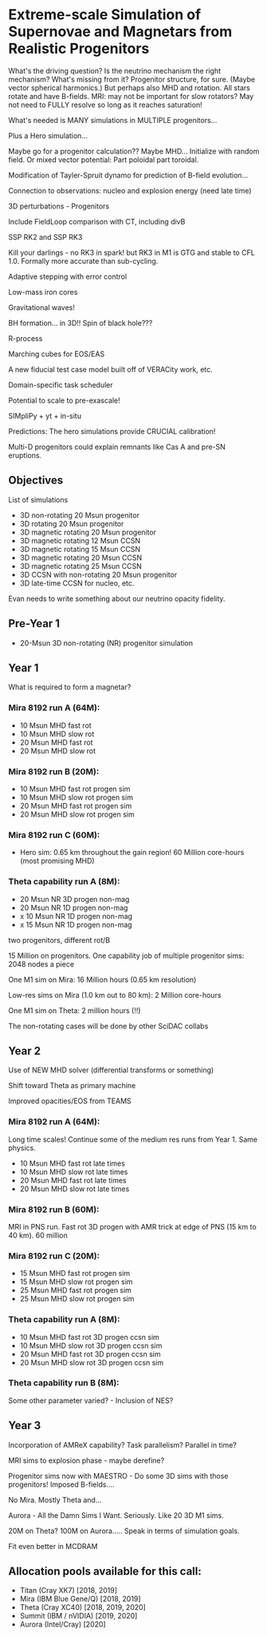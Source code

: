 # Extreme-scale Simulation of Supernovae and Magnetars from Realistic Progenitors

What's the driving question? Is the neutrino mechanism the right mechanism? What's missing from it? Progenitor structure, for sure. (Maybe vector spherical harmonics.) But perhaps also MHD and rotation. All stars rotate and have B-fields. MRI: may not be important for slow rotators? May not need to FULLY resolve so long as it reaches saturation!

What's needed is MANY simulations in MULTIPLE progenitors...

Plus a Hero simulation...

Maybe go for a progenitor calculation?? Maybe MHD... Initialize with random field. Or mixed vector potential: Part poloidal part toroidal.

Modification of Tayler-Spruit dynamo for prediction of B-field evolution...

Connection to observations: nucleo and explosion energy (need late time)

3D perturbations - Progenitors

Include FieldLoop comparison with CT, including divB

SSP RK2 and SSP RK3

Kill your darlings - no RK3 in spark! but RK3 in M1 is GTG and stable to CFL 1.0\. Formally more accurate than sub-cycling.

Adaptive stepping with error control

Low-mass iron cores

Gravitational waves!

BH formation... in 3D!! Spin of black hole???

R-process

Marching cubes for EOS/EAS

A new fiducial test case model built off of VERACity work, etc.

Domain-specific task scheduler

Potential to scale to pre-exascale!

SIMpliPy + yt + in-situ

Predictions: The hero simulations provide CRUCIAL calibration!

Multi-D progenitors could explain remnants like Cas A and pre-SN eruptions.

## Objectives

List of simulations

- 3D non-rotating 20 Msun progenitor
- 3D rotating 20 Msun progenitor
- 3D magnetic rotating 20 Msun progenitor
- 3D magnetic rotating 12 Msun CCSN
- 3D magnetic rotating 15 Msun CCSN
- 3D magnetic rotating 20 Msun CCSN
- 3D magnetic rotating 25 Msun CCSN
- 3D CCSN with non-rotating 20 Msun progenitor
- 3D late-time CCSN for nucleo, etc.

Evan needs to write something about our neutrino opacity fidelity.

## Pre-Year 1

- 20-Msun 3D non-rotating (NR) progenitor simulation

## Year 1

What is required to form a magnetar?

### Mira 8192 run A (64M):

- 10 Msun MHD fast rot
- 10 Msun MHD slow rot
- 20 Msun MHD fast rot
- 20 Msun MHD slow rot

### Mira 8192 run B (20M):

- 10 Msun MHD fast rot progen sim
- 10 Msun MHD slow rot progen sim
- 20 Msun MHD fast rot progen sim
- 20 Msun MHD slow rot progen sim

### Mira 8192 run C (60M):

- Hero sim: 0.65 km throughout the gain region! 60 Million core-hours (most promising MHD)

### Theta capability run A (8M):

- 20 Msun NR 3D progen non-mag
- 20 Msun NR 1D progen non-mag
- x 10 Msun NR 1D progen non-mag
- x 15 Msun NR 1D progen non-mag

two progenitors, different rot/B

15 Million on progenitors. One capability job of multiple progenitor sims: 2048 nodes a piece

One M1 sim on Mira: 16 Million hours (0.65 km resolution)

Low-res sims on Mira (1.0 km out to 80 km): 2 Million core-hours

One M1 sim on Theta: 2 million hours (!!)

The non-rotating cases will be done by other SciDAC collabs

## Year 2

Use of NEW MHD solver (differential transforms or something)

Shift toward Theta as primary machine

Improved opacities/EOS from TEAMS

### Mira 8192 run A (64M):

Long time scales! Continue some of the medium res runs from Year 1\. Same physics.

- 10 Msun MHD fast rot late times
- 10 Msun MHD slow rot late times
- 20 Msun MHD fast rot late times
- 20 Msun MHD slow rot late times

### Mira 8192 run B (60M):

MRI in PNS run. Fast rot 3D progen with AMR trick at edge of PNS (15 km to 40 km). 60 million

### Mira 8192 run C (20M):

- 15 Msun MHD fast rot progen sim
- 15 Msun MHD slow rot progen sim
- 25 Msun MHD fast rot progen sim
- 25 Msun MHD slow rot progen sim

### Theta capability run A (8M):

- 10 Msun MHD fast rot 3D progen ccsn sim
- 10 Msun MHD slow rot 3D progen ccsn sim
- 20 Msun MHD fast rot 3D progen ccsn sim
- 20 Msun MHD slow rot 3D progen ccsn sim

### Theta capability run B (8M):

Some other parameter varied? - Inclusion of NES?

## Year 3

Incorporation of AMReX capability? Task parallelism? Parallel in time?

MRI sims to explosion phase - maybe derefine?

Progenitor sims now with MAESTRO - Do some 3D sims with those progenitors! Imposed B-fields....

No Mira. Mostly Theta and...

Aurora - All the Damn Sims I Want. Seriously. Like 20 3D M1 sims.

20M on Theta? 100M on Aurora..... Speak in terms of simulation goals.

Fit even better in MCDRAM

## Allocation pools available for this call:

- Titan (Cray XK7) [2018, 2019]
- Mira (IBM Blue Gene/Q) [2018, 2019]
- Theta (Cray XC40) [2018, 2019, 2020]
- Summit (IBM / nVIDIA) [2019, 2020]
- Aurora (Intel/Cray) [2020]
